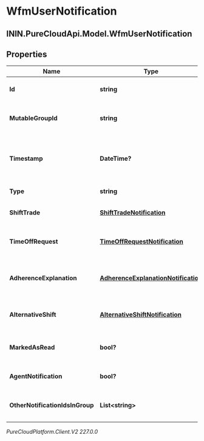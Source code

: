 # WfmUserNotification

## ININ.PureCloudApi.Model.WfmUserNotification

## Properties

|Name | Type | Description | Notes|
|------------ | ------------- | ------------- | -------------|
| **Id** | **string** | The immutable globally unique identifier for the object. | |
| **MutableGroupId** | **string** | The group ID of the notification (mutable, may change  on update) | |
| **Timestamp** | **DateTime?** | The timestamp for this notification. Date time is represented as an ISO-8601 string. For example: yyyy-MM-ddTHH:mm:ss[.mmm]Z | [optional] |
| **Type** | **string** | The type of this notification | [optional] |
| **ShiftTrade** | [**ShiftTradeNotification**](ShiftTradeNotification) | A shift trade notification.  Only set if type &#x3D;&#x3D; ShiftTrade | [optional] |
| **TimeOffRequest** | [**TimeOffRequestNotification**](TimeOffRequestNotification) | A time off request notification.  Only set if type &#x3D;&#x3D; TimeOffRequest | [optional] |
| **AdherenceExplanation** | [**AdherenceExplanationNotification**](AdherenceExplanationNotification) | An adherence explanation notification.  Only set if type &#x3D;&#x3D; AdherenceExplanation | [optional] |
| **AlternativeShift** | [**AlternativeShiftNotification**](AlternativeShiftNotification) | An alternative shift trade notification.  Only set if type &#x3D;&#x3D; AlternativeShift | [optional] |
| **MarkedAsRead** | **bool?** | Whether this notification has been marked \&quot;read\&quot; | |
| **AgentNotification** | **bool?** | Whether this notification is for an agent | [optional] |
| **OtherNotificationIdsInGroup** | **List&lt;string&gt;** | Other notification IDs in group.  This field is only populated in real-time notifications | [optional] |



_PureCloudPlatform.Client.V2 227.0.0_
